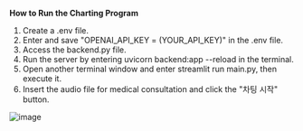**How to Run the Charting Program**
1. Create a .env file.
2. Enter and save "OPENAI_API_KEY = (YOUR_API_KEY)" in the .env file.
3. Access the backend.py file.
4. Run the server by entering uvicorn backend:app --reload in the terminal.
5. Open another terminal window and enter streamlit run main.py, then execute it.
6. Insert the audio file for medical consultation and click the "차팅 시작" button.



![image](https://github.com/DsJulie1/project_charting_ai/assets/84252864/aa1ee81d-9ad3-4c6c-a688-36b084fcbc83)

